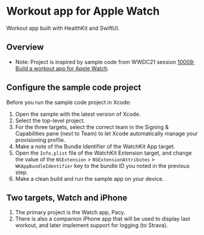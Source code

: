 # Workout app for Apple Watch

Workout app built with HealthKit and SwiftUI.

## Overview

- Note: Project is inspired by sample code from WWDC21 session
[10009: Build a workout app for Apple Watch](https://developer.apple.com/wwdc21/10009/).

## Configure the sample code project

Before you run the sample code project in Xcode:

1. Open the sample with the latest version of Xcode.
2. Select the top-level project.
3. For the three targets, select the correct team in the Signing & Capabilities pane (next to Team) to let Xcode automatically manage your provisioning profile.
4. Make a note of the Bundle Identifier of the WatchKit App target.
5. Open the `Info.plist` file of the WatchKit Extension target, and change the value of the `NSExtension` > `NSExtensionAttributes` > `WKAppBundleIdentifier` key to the bundle ID you noted in the previous step.
6. Make a clean build and run the sample app on your device.

## Two targets, Watch and iPhone

1. The primary project is the Watch app, Pacy.
2. There is also a companion iPhone app that will be used to display last workout, and later implement support for logging (to Strava).